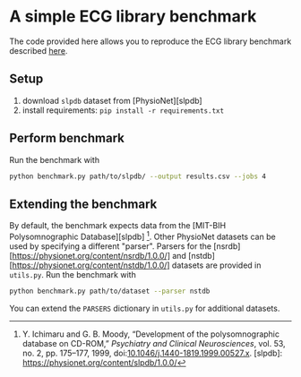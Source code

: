 # A simple ECG library benchmark

The code provided here allows you to reproduce the ECG library benchmark
described
[here](https://www.samproell.io/posts/signal/ecg-library-comparison/).

## Setup

1. download `slpdb` dataset from
   [PhysioNet][slpdb]
1. install requirements: `pip install -r requirements.txt`

## Perform benchmark
Run the benchmark with
```bash
python benchmark.py path/to/slpdb/ --output results.csv --jobs 4
```

## Extending the benchmark
By default, the benchmark expects data from the
[MIT-BIH Polysomnographic Database][slpdb] [^slpdb-ref].
Other PhysioNet datasets can be used by specifying a different "parser".
Parsers for the [nsrdb][https://physionet.org/content/nsrdb/1.0.0/] and
[nstdb][https://physionet.org/content/nstdb/1.0.0/] datasets are provided in
`utils.py`. Run the benchmark with

```bash
python benchmark.py path/to/dataset --parser nstdb
```

You can extend the `PARSERS` dictionary in `utils.py` for additional datasets.


[^slpdb-ref]: Y. Ichimaru and G. B. Moody, “Development of the
    polysomnographic database on CD-ROM,” *Psychiatry and Clinical
    Neurosciences*, vol. 53, no. 2, pp. 175–177, 1999,
    doi:[10.1046/j.1440-1819.1999.00527.x](https://doi.org/10.1046/j.1440-1819.1999.00527.x).
[slpdb]: https://physionet.org/content/slpdb/1.0.0/